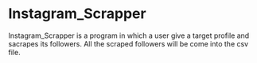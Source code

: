 # Instagram_Scrapper
Instagram_Scrapper is a program in which a user give a target profile and sacrapes its followers. All the scraped followers will be come into the csv file.
